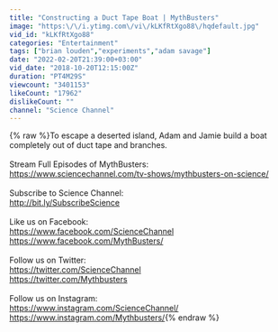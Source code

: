 ```yaml
---
title: "Constructing a Duct Tape Boat | MythBusters"
image: "https:\/\/i.ytimg.com\/vi\/kLKfRtXgo88\/hqdefault.jpg"
vid_id: "kLKfRtXgo88"
categories: "Entertainment"
tags: ["brian louden","experiments","adam savage"]
date: "2022-02-20T21:39:00+03:00"
vid_date: "2018-10-20T12:15:00Z"
duration: "PT4M29S"
viewcount: "3401153"
likeCount: "17962"
dislikeCount: ""
channel: "Science Channel"
---
```

{% raw %}To escape a deserted island, Adam and Jamie build a boat completely out of duct tape and branches.<br /><br />Stream Full Episodes of MythBusters:<br /><a rel="nofollow" target="blank" href="https://www.sciencechannel.com/tv-shows/mythbusters-on-science/">https://www.sciencechannel.com/tv-shows/mythbusters-on-science/</a><br /><br />Subscribe to Science Channel:<br /><a rel="nofollow" target="blank" href="http://bit.ly/SubscribeScience">http://bit.ly/SubscribeScience</a><br /><br />Like us on Facebook:<br /><a rel="nofollow" target="blank" href="https://www.facebook.com/ScienceChannel">https://www.facebook.com/ScienceChannel</a>   <br /><a rel="nofollow" target="blank" href="https://www.facebook.com/MythBusters/">https://www.facebook.com/MythBusters/</a><br /><br />Follow us on Twitter: <br /><a rel="nofollow" target="blank" href="https://twitter.com/ScienceChannel">https://twitter.com/ScienceChannel</a><br /><a rel="nofollow" target="blank" href="https://twitter.com/Mythbusters">https://twitter.com/Mythbusters</a><br /><br />Follow us on Instagram:<br /><a rel="nofollow" target="blank" href="https://www.instagram.com/ScienceChannel/">https://www.instagram.com/ScienceChannel/</a><br /><a rel="nofollow" target="blank" href="https://www.instagram.com/Mythbusters/">https://www.instagram.com/Mythbusters/</a>{% endraw %}
